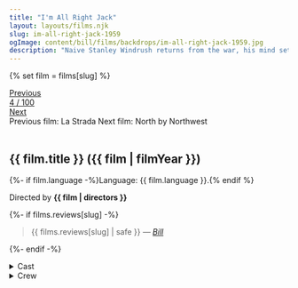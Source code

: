 ```yaml
---
title: "I'm All Right Jack"
layout: layouts/films.njk
slug: im-all-right-jack-1959
ogImage: content/bill/films/backdrops/im-all-right-jack-1959.jpg
description: "Naive Stanley Windrush returns from the war, his mind set on a successful career in business. Much to his own dismay, he soon finds he has to start from the bottom and work his way up, and also that the management as well as the trade union use him as a tool in their fight for power."
---
```


{% set film = films[slug] %}

<nav class="films">
  <div class="prev">
    <a href="../la-strada-1954"><i class="fa-solid fa-chevron-left fa-xs"></i> Previous</a>
  </div>
  <div>
    <a class="simple" href="../">4 / 100</a>
  </div>
  <div class="next">
    <a href="../north-by-northwest-1959">Next <i class="fa-solid fa-chevron-right fa-xs"></i></a>
  </div>
  <div class="hint">
    <span class="prev-hint">
      <span class="sr-only">Previous film:</span>
      La Strada
    </span>
    <span class="next-hint">
      <span class="sr-only">Next film:</span>
      North by Northwest
    </span>
  </div>
</nav>

<article class="film slug-im-all-right-jack-1959">
  <div class="backdrop-and-poster">
    <img class="poster" src="../films/posters/{{ slug }}.jpg" alt="">
    <img class="backdrop" src="../films/backdrops/{{ slug }}.jpg" alt="">
  </div>

  <h1>{{ film.title }} ({{ film | filmYear }})</h1>

  <p>
    {%- if film.language -%}Language: {{ film.language }}.{% endif %}
    
  </p>

  <p class="director">
    Directed by <strong>{{ film | directors }}</strong>
  </p>

  {%- if films.reviews[slug] -%}
    <blockquote> 
      {{ films.reviews[slug] | safe }} <em>—&nbsp;<a href="/bill">Bill</a></em>
    </blockquote> 
  {%- endif -%}

  <details>
    <summary>
      Cast
    </summary>
    <ul>
      {%- for cast in film.credits.cast -%}
        <li>
          {{ cast.name }} as <em>{{ cast.character }}</em>
        </li>
      {%- endfor -%}
    </ul>
  </details>

  <details>
    <summary>
      Crew
    </summary>
    <ul>
      {%- for crew in film.credits.crew -%}
        <li>
          {{ crew.name }} &mdash; <em>{{ crew.job }}</em>
        </li>
      {%- endfor -%}
    </ul>
  </details>

</article>
